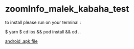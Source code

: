 # zoomInfo_malek_kabaha_test

to install please run on your terminal :

  $ yarn 
  $ cd ios && pod install && cd .. 

<a href='https://github.com/malekkbh/zoomInfo_malek_kabaha_test/blob/master/android/app/release/app-release.apk'>android .apk file  </a>
